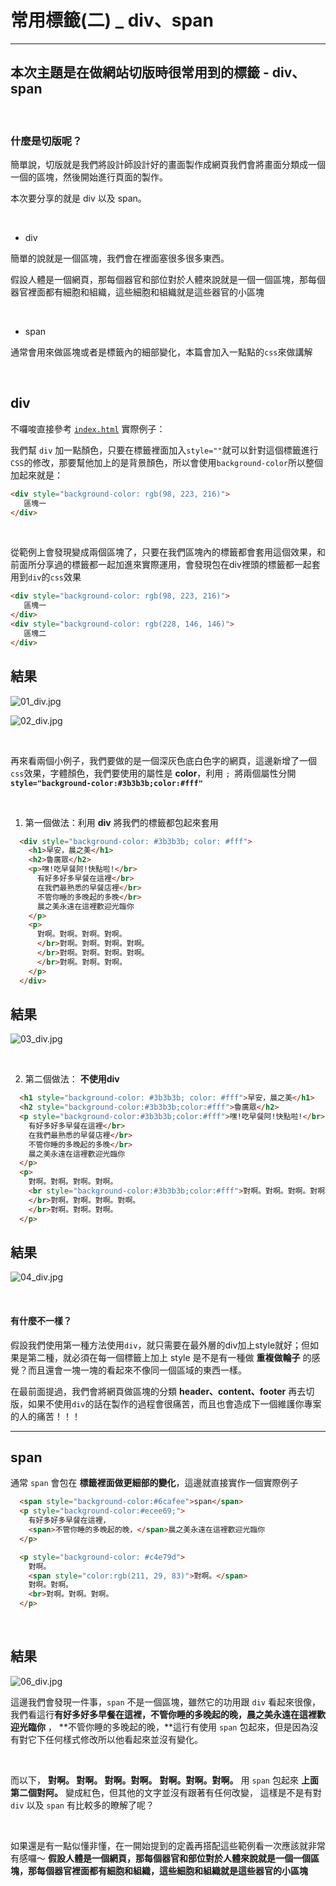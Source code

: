 # 常用標籤(二) _ div、span

----------------------------------

## 本次主題是在做網站**切版**時很常用到的標籤 - div、span

​	

### 什麼是切版呢？
簡單說，切版就是我們將設計師設計好的畫面製作成網頁我們會將畫面分類成一個一個的區塊，然後開始進行頁面的製作。

本次要分享的就是 div 以及 span。

​	

* div

簡單的說就是一個區塊，我們會在裡面塞很多很多東西。

假設人體是一個網頁，那每個器官和部位對於人體來說就是一個一個區塊，那每個器官裡面都有細胞和組織，這些細胞和組織就是這些器官的小區塊

​	

* span

通常會用來做區塊或者是標籤內的細部變化，本篇會加入一點點的`css`來做講解

​	

## div

不囉唆直接參考 [`index.html`](https://github.com/PeterPanTW/CSS_html_JS_ZeroToOne_Tutorial/blob/master/Lesson_3/index.html) 實際例子：

我們幫 `div` 加一點顏色，只要在標籤裡面加入`style=""`就可以針對這個標籤進行`CSS`的修改，那要幫他加上的是背景顏色，所以會使用`background-color`所以整個加起來就是：

```html
<div style="background-color: rgb(98, 223, 216)">
   區塊一
</div>
```

​	

從範例上會發現變成兩個區塊了，只要在我們區塊內的標籤都會套用這個效果，和前面所分享過的標籤都一起加進來實際運用，會發現包在div裡頭的標籤都一起套用到`div`的`css`效果

```html
<div style="background-color: rgb(98, 223, 216)">
   區塊一
</div>
<div style="background-color: rgb(228, 146, 146)">
   區塊二
</div>
```

## 結果

![01_div.jpg](https://github.com/PeterPanTW/CSS_html_JS_ZeroToOne_Tutorial/blob/master/img/01_div.jpg)

![02_div.jpg](https://github.com/PeterPanTW/CSS_html_JS_ZeroToOne_Tutorial/blob/master/img/02_div.jpg)

​	

再來看兩個小例子，我們要做的是一個深灰色底白色字的網頁，這邊新增了一個`css`效果，字體顏色，我們要使用的屬性是 **color**，利用 `; `將兩個屬性分開 **`style="background-color:#3b3b3b;color:#fff"`**

​	

1. 第一個做法：利用 **div** 將我們的標籤都包起來套用

```html
  <div style="background-color: #3b3b3b; color: #fff">
    <h1>早安，晨之美</h1>
    <h2>魯廣眾</h2>
    <p>嘿!吃早餐阿!快點啦!</br>
      有好多好多早餐在這裡</br>
      在我們最熟悉的早餐店裡</br>
      不管你睡的多晚起的多晚</br>
      晨之美永遠在這裡歡迎光臨你
    </p>
    <p>
      對啊。對啊。對啊。對啊。
      </br>對啊。對啊。對啊。對啊。
      </br>對啊。對啊。對啊。對啊。
      </br>對啊。對啊。對啊。
    </p>
  </div>
```

## 結果

![03_div.jpg](https://github.com/PeterPanTW/CSS_html_JS_ZeroToOne_Tutorial/blob/master/img/03_div.jpg)

​	



2. 第二個做法： **不使用div**

```html
  <h1 style="background-color: #3b3b3b; color: #fff">早安，晨之美</h1>
  <h2 style="background-color:#3b3b3b;color:#fff">魯廣眾</h2>
  <p style="background-color:#3b3b3b;color:#fff">嘿!吃早餐阿!快點啦!</br>
    有好多好多早餐在這裡</br>
    在我們最熟悉的早餐店裡</br>
    不管你睡的多晚起的多晚</br>
    晨之美永遠在這裡歡迎光臨你
  </p>
  <p>
    對啊。對啊。對啊。對啊。
    <br style="background-color:#3b3b3b;color:#fff">對啊。對啊。對啊。對啊。
    </br>對啊。對啊。對啊。對啊。
    </br>對啊。對啊。對啊。
  </p>

```

## 結果

![04_div.jpg](https://github.com/PeterPanTW/CSS_html_JS_ZeroToOne_Tutorial/blob/master/img/04_div.jpg)

​	

#### 有什麼不一樣？
假設我們使用第一種方法使用`div`，就只需要在最外層的div加上style就好；但如果是第二種，就必須在每一個標籤上加上 style 是不是有一種做 **重複做輪子** 的感覺？而且還會一塊一塊的看起來不像同一個區域的東西一樣。

在最前面提過，我們會將網頁做區塊的分類 **header、content、footer** 再去切版，如果不使用`div`的話在製作的過程會很痛苦，而且也會造成下一個維護你專案的人的痛苦！！！

-----------------------------------


## span
通常 `span` 會包在 **標籤裡面做更細部的變化**，這邊就直接實作一個實際例子

```html
  <span style="background-color:#6cafee">span</span>
  <p style="background-color:#ecee69;">
    有好多好多早餐在這裡，
    <span>不管你睡的多晚起的晚，</span>晨之美永遠在這裡歡迎光臨你
  </p>

  <p style="background-color: #c4e79d">
    對啊。
    <span style="color:rgb(211, 29, 83)">對啊。</span>
    對啊。對啊。
    <br>對啊。對啊。對啊。
  </p>
```

​	

## 結果

![06_div.jpg](https://github.com/PeterPanTW/CSS_html_JS_ZeroToOne_Tutorial/blob/master/img/06_div.jpg)

這邊我們會發現一件事，`span` 不是一個區塊，雖然它的功用跟 `div` 看起來很像，
我們看這行**有好多好多早餐在這裡，不管你睡的多晚起的晚，晨之美永遠在這裡歡迎光臨你** ，
**不管你睡的多晚起的晚，**這行有使用 `span` 包起來，但是因為沒有對它下任何樣式修改所以他看起來並沒有變化。

​	

而以下，
**對啊。 對啊。 對啊。對啊。**
**對啊。對啊。對啊。**
用 `span` 包起來 **上面第二個對阿。** 變成紅色，但其他的文字並沒有跟著有任何改變，
這樣是不是有對 `div` 以及 `span` 有比較多的瞭解了呢？

​	

如果還是有一點似懂非懂，在一開始提到的定義再搭配這些範例看一次應該就非常有感囉～
**假設人體是一個網頁，那每個器官和部位對於人體來說就是一個一個區塊，那每個器官裡面都有細胞和組織，這些細胞和組織就是這些器官的小區塊**



